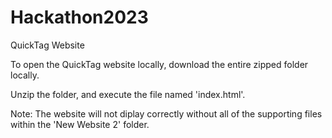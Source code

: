 # Hackathon2023
QuickTag Website

To open the QuickTag website locally, download the entire zipped folder locally.

Unzip the folder, and execute the file named 'index.html'.

Note: The website will not diplay correctly without all of the supporting files within the 'New Website 2' folder.
